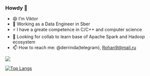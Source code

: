 ### Howdy 👋

 - 😄 I’m Viktor
 - 🔭 Working as a Data Engineer in Sber
 - ⚡ I have a greate competence in C/C++ and computer science
 - 🤔 Looking for collab to learn base of Apache Spark and Hadoop ecosystem
 - 📫 How to reach me: @derrinda(telegram), Rohan9@mail.ru

 ![](https://komarev.com/ghpvc/?username=Arnisfet)
 
[![Top Langs](https://github-readme-stats.vercel.app/api/top-langs/?username=Arnisfet&layout=compact&theme=solarized_dark)](https://github.com/Arnisfet/github-readme-stats)
<!--
**Arnisfet/Arnisfet** is a ✨ _special_ ✨ repository because its `README.md` (this file) appears on your GitHub profile.

Here are some ideas to get you started:


- 😄 Pronouns: ...
- ⚡ Fun fact: ...
-->
